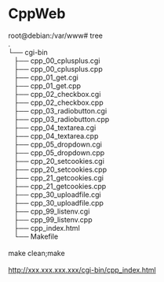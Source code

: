 # CppWeb

root@debian:/var/www# tree <br/>
. <br/>
└── cgi-bin <br/>
    ├── cpp_00_cplusplus.cgi <br/>
    ├── cpp_00_cplusplus.cpp <br/>
    ├── cpp_01_get.cgi <br/>
    ├── cpp_01_get.cpp <br/>
    ├── cpp_02_checkbox.cgi <br/>
    ├── cpp_02_checkbox.cpp <br/>
    ├── cpp_03_radiobutton.cgi <br/>
    ├── cpp_03_radiobutton.cpp <br/>
    ├── cpp_04_textarea.cgi <br/>
    ├── cpp_04_textarea.cpp <br/>
    ├── cpp_05_dropdown.cgi <br/>
    ├── cpp_05_dropdown.cpp <br/>
    ├── cpp_20_setcookies.cgi <br/>
    ├── cpp_20_setcookies.cpp <br/>
    ├── cpp_21_getcookies.cgi <br/>
    ├── cpp_21_getcookies.cpp <br/>
    ├── cpp_30_uploadfile.cgi <br/>
    ├── cpp_30_uploadfile.cpp <br/>
    ├── cpp_99_listenv.cgi <br/>
    ├── cpp_99_listenv.cpp <br/>
    ├── cpp_index.html <br/>
    └── Makefile <br/>
 <br/>
make clean;make <br/>
 <br/>
http://xxx.xxx.xxx.xxx/cgi-bin/cpp_index.html <br/>
